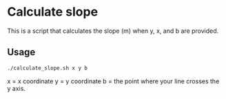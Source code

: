 # Calculate slope

This is a script that calculates the slope (m) when y, x, and b are provided.

## Usage

```bash
./calculate_slope.sh x y b
```

x = x coordinate
y = y coordinate
b = the point where your line crosses the y axis.